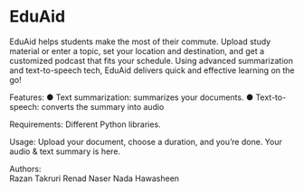 # EduAid
EduAid helps students make the most of their commute. Upload study material or enter a topic, set your location and destination, and get a customized podcast that fits your schedule. Using advanced summarization and text-to-speech tech, EduAid delivers quick and effective learning on the go!

Features: 
●	Text summarization: summarizes your documents.
●	Text-to-speech: converts the summary into audio 

Requirements: 
Different Python libraries.

Usage: 
Upload your document, choose a duration, and you’re done. Your audio & text summary is here.

Authors:  
Razan Takruri 
Renad Naser 
Nada Hawasheen

